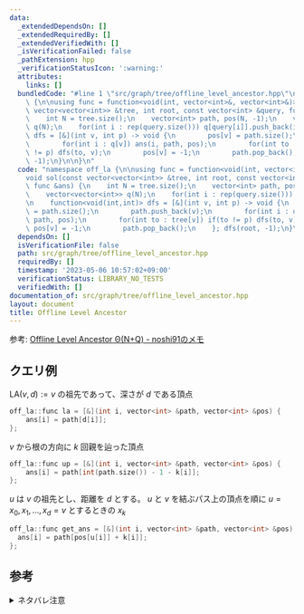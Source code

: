 ```yaml
---
data:
  _extendedDependsOn: []
  _extendedRequiredBy: []
  _extendedVerifiedWith: []
  _isVerificationFailed: false
  _pathExtension: hpp
  _verificationStatusIcon: ':warning:'
  attributes:
    links: []
  bundledCode: "#line 1 \"src/graph/tree/offline_level_ancestor.hpp\"\nnamespace off_la\
    \ {\n\nusing func = function<void(int, vector<int>&, vector<int>&)>;\nvoid sol(const\
    \ vector<vector<int>> &tree, int root, const vector<int> &query, func &ans) {\n\
    \    int N = tree.size();\n    vector<int> path, pos(N, -1);\n    vector<vector<int>>\
    \ q(N);\n    for(int i : rep(query.size())) q[query[i]].push_back(i);\n\n    function<void(int,int)>\
    \ dfs = [&](int v, int p) -> void {\n        pos[v] = path.size();\n        path.push_back(v);\n\
    \        for(int i : q[v]) ans(i, path, pos);\n        for(int to : tree[v]) if(to\
    \ != p) dfs(to, v);\n        pos[v] = -1;\n        path.pop_back();\n    }; dfs(root,\
    \ -1);\n}\n\n}\n"
  code: "namespace off_la {\n\nusing func = function<void(int, vector<int>&, vector<int>&)>;\n\
    void sol(const vector<vector<int>> &tree, int root, const vector<int> &query,\
    \ func &ans) {\n    int N = tree.size();\n    vector<int> path, pos(N, -1);\n\
    \    vector<vector<int>> q(N);\n    for(int i : rep(query.size())) q[query[i]].push_back(i);\n\
    \n    function<void(int,int)> dfs = [&](int v, int p) -> void {\n        pos[v]\
    \ = path.size();\n        path.push_back(v);\n        for(int i : q[v]) ans(i,\
    \ path, pos);\n        for(int to : tree[v]) if(to != p) dfs(to, v);\n       \
    \ pos[v] = -1;\n        path.pop_back();\n    }; dfs(root, -1);\n}\n\n}\n"
  dependsOn: []
  isVerificationFile: false
  path: src/graph/tree/offline_level_ancestor.hpp
  requiredBy: []
  timestamp: '2023-05-06 10:57:02+09:00'
  verificationStatus: LIBRARY_NO_TESTS
  verifiedWith: []
documentation_of: src/graph/tree/offline_level_ancestor.hpp
layout: document
title: Offline Level Ancestor
---
```


参考: [Offline Level Ancestor Θ(N+Q) - noshi91のメモ](https://noshi91.hatenablog.com/entry/2019/09/22/114149)

## クエリ例
$\mathrm{LA}(v, d) := v$ の祖先であって、深さが $d$ である頂点
```cpp
off_la::func la = [&](int i, vector<int> &path, vector<int> &pos) {
    ans[i] = path[d[i]];
};
```

$v$ から根の方向に $k$ 回親を辿った頂点
```cpp
off_la::func up = [&](int i, vector<int> &path, vector<int> &pos) {
    ans[i] = path[int(path.size()) - 1 - k[i]];
};
```

$u$ は $v$ の祖先とし、距離を $d$ とする。 $u$ と $v$ を結ぶパス上の頂点を順に $u = x_0, x_1, \dots, x_d = v$ とするときの $x_k$  

```cpp
off_la::func get_ans = [&](int i, vector<int> &path, vector<int> &pos) {
  ans[i] = path[pos[u[i]] + k[i]];
};
```

## 参考
<details>
  <summary>ネタバレ注意</summary>
  <a href="https://atcoder.jp/contests/pakencamp-2022-day1/tasks/pakencamp_2022_day1_g">パ研合宿2022 第1日「Jikka」G - Ancestor Query</a>
</details>
